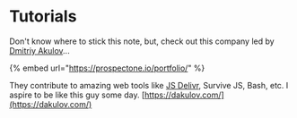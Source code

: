 # Tutorials

Don't know where to stick this note, but, check out this company led by [Dmitriy Akulov](https://dakulov.com/)...

{% embed url="https://prospectone.io/portfolio/" %}

They contribute to amazing web tools like [JS Delivr](https://www.jsdelivr.com/), Survive JS, Bash, etc. I aspire to be like this guy some day. [https://dakulov.com/](https://dakulov.com/)



